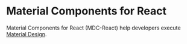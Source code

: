 # Material Components for React

Material Components for React (MDC-React) help developers execute [Material Design](https://www.material.io).
